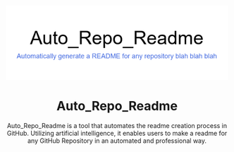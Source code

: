 <a name="top"></a>
<div align="center">
<img src="./assets/logo.png">

# Auto_Repo_Readme

Auto_Repo_Readme is a tool that automates the readme creation process in GitHub. Utilizing artificial intelligence, it enables users to make a readme for any GitHub Repository in an automated and professional way.

